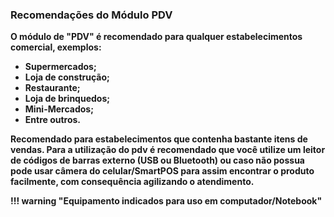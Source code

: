 ### <b> Recomendações do Módulo PDV <b>

O módulo de "PDV" é recomendado para qualquer estabelecimentos comercial, exemplos:

- Supermercados;
- Loja de construção;
- Restaurante;
- Loja de brinquedos;
- Mini-Mercados;
- Entre outros.

Recomendado para estabelecimentos que contenha bastante itens de vendas. Para a utilização do pdv
é recomendado que você utilize um leitor de códigos de barras externo (USB ou Bluetooth) ou caso não possua pode usar câmera do celular/SmartPOS para assim encontrar o produto facilmente, com consequência agilizando o atendimento.


!!! warning "Equipamento indicados para uso em computador/Notebook"
        







